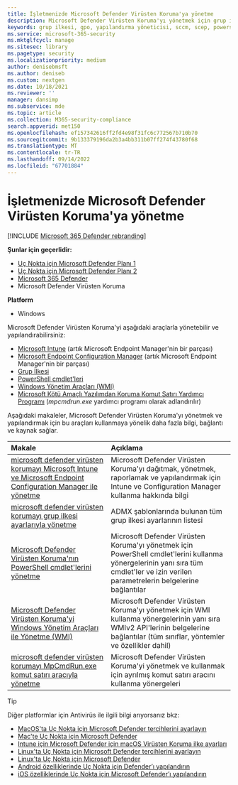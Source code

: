 ```yaml
---
title: İşletmenizde Microsoft Defender Virüsten Koruma'ya yönetme
description: Microsoft Defender Virüsten Koruma'yı yönetmek için grup ilkesi, Configuration Manager, PowerShell, WMI, Intune ve komut satırını kullanmayı öğrenin
keywords: grup ilkesi, gpo, yapılandırma yöneticisi, sccm, scep, powershell, wmi, intune, defender, virüsten koruma, kötü amaçlı yazılımdan koruma, güvenlik, koruma
ms.service: microsoft-365-security
ms.mktglfcycl: manage
ms.sitesec: library
ms.pagetype: security
ms.localizationpriority: medium
author: denisebmsft
ms.author: deniseb
ms.custom: nextgen
ms.date: 10/18/2021
ms.reviewer: ''
manager: dansimp
ms.subservice: mde
ms.topic: article
ms.collection: M365-security-compliance
search.appverid: met150
ms.openlocfilehash: ef157342616ff2fd4e98f31fc6c772567b710b70
ms.sourcegitcommit: 9b133379196da2b3a4bb311b07ff274f43780f68
ms.translationtype: MT
ms.contentlocale: tr-TR
ms.lasthandoff: 09/14/2022
ms.locfileid: "67701884"
---
```

# <a name="manage-microsoft-defender-antivirus-in-your-business"></a>İşletmenizde Microsoft Defender Virüsten Koruma'ya yönetme

[!INCLUDE [Microsoft 365 Defender rebranding](../../includes/microsoft-defender.md)]


**Şunlar için geçerlidir:**

- [Uç Nokta için Microsoft Defender Planı 1](https://go.microsoft.com/fwlink/p/?linkid=2154037)
- [Uç Nokta için Microsoft Defender Planı 2](https://go.microsoft.com/fwlink/p/?linkid=2154037)
- [Microsoft 365 Defender](https://go.microsoft.com/fwlink/?linkid=2118804)
- Microsoft Defender Virüsten Koruma

**Platform**
- Windows

Microsoft Defender Virüsten Koruma'yi aşağıdaki araçlarla yönetebilir ve yapılandırabilirsiniz:

- [Microsoft Intune](/mem/intune/protect/endpoint-security-antivirus-policy) (artık Microsoft Endpoint Manager'nin bir parçası)
- [Microsoft Endpoint Configuration Manager](/mem/configmgr/protect/deploy-use/endpoint-protection-configure) (artık Microsoft Endpoint Manager'nin bir parçası)
- [Grup İlkesi](./use-group-policy-microsoft-defender-antivirus.md)
- [PowerShell cmdlet'leri](./use-powershell-cmdlets-microsoft-defender-antivirus.md)
- [Windows Yönetim Araçları (WMI)](./use-wmi-microsoft-defender-antivirus.md)
- [Microsoft Kötü Amaçlı Yazılımdan Koruma Komut Satırı Yardımcı Programı](./command-line-arguments-microsoft-defender-antivirus.md) (*mpcmdrun.exe* yardımcı programı olarak adlandırılır)

Aşağıdaki makaleler, Microsoft Defender Virüsten Koruma'yı yönetmek ve yapılandırmak için bu araçları kullanmaya yönelik daha fazla bilgi, bağlantı ve kaynak sağlar.

|Makale|Açıklama|
|:---|:---|
|[microsoft defender virüsten korumayı Microsoft Intune ve Microsoft Endpoint Configuration Manager ile yönetme](use-intune-config-manager-microsoft-defender-antivirus.md)|Microsoft Defender Virüsten Koruma'yı dağıtmak, yönetmek, raporlamak ve yapılandırmak için Intune ve Configuration Manager kullanma hakkında bilgi|
|[microsoft defender virüsten korumayı grup ilkesi ayarlarıyla yönetme](use-group-policy-microsoft-defender-antivirus.md)|ADMX şablonlarında bulunan tüm grup ilkesi ayarlarının listesi|
|[Microsoft Defender Virüsten Koruma'nın PowerShell cmdlet'lerini yönetme](use-powershell-cmdlets-microsoft-defender-antivirus.md)|Microsoft Defender Virüsten Koruma'yı yönetmek için PowerShell cmdlet'lerini kullanma yönergelerinin yanı sıra tüm cmdlet'ler ve izin verilen parametrelerin belgelerine bağlantılar|
|[Microsoft Defender Virüsten Koruma'yi Windows Yönetim Araçları ile Yönetme (WMI)](use-wmi-microsoft-defender-antivirus.md)|Microsoft Defender Virüsten Koruma'yı yönetmek için WMI kullanma yönergelerinin yanı sıra WMIv2 API'lerinin belgelerine bağlantılar (tüm sınıflar, yöntemler ve özellikler dahil)|
|[microsoft defender virüsten korumayı MpCmdRun.exe komut satırı aracıyla yönetme](command-line-arguments-microsoft-defender-antivirus.md)|Microsoft Defender Virüsten Koruma'yi yönetmek ve kullanmak için ayrılmış komut satırı aracını kullanma yönergeleri|

> [!TIP]
> Diğer platformlar için Antivirüs ile ilgili bilgi arıyorsanız bkz:
> - [MacOS'ta Uç Nokta için Microsoft Defender tercihlerini ayarlayın](mac-preferences.md)
> - [Mac'te Uç Nokta için Microsoft Defender](microsoft-defender-endpoint-mac.md)
> - [Intune için Microsoft Defender için macOS Virüsten Koruma ilke ayarları](/mem/intune/protect/antivirus-microsoft-defender-settings-macos)
> - [Linux'ta Uç Nokta için Microsoft Defender tercihlerini ayarlayın](linux-preferences.md)
> - [Linux'ta Uç Nokta için Microsoft Defender](microsoft-defender-endpoint-linux.md)
> - [Android özelliklerinde Uç Nokta için Defender’ı yapılandırın](android-configure.md)
> - [iOS özelliklerinde Uç Nokta için Microsoft Defender’ı yapılandırın](ios-configure-features.md)